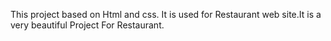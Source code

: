 This project based on Html and css. It is used for Restaurant web site.It is a very beautiful Project For Restaurant.  
